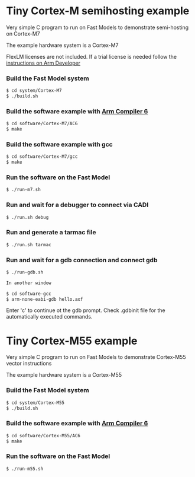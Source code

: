 # Tiny Cortex-M semihosting example
Very simple C program to run on Fast Models to demonstrate semi-hosting on Cortex-M7

The example hardware system is a Cortex-M7

FlexLM licenses are not included. If a trial license is needed follow the [instructions on Arm Developer](https://developer.arm.com/documentation/102441/latest/Generate-Fast-Models-product-license)

### Build the Fast Model system
```bash
$ cd system/Cortex-M7
$ ./build.sh
```

### Build the software example with [Arm Compiler 6](https://developer.arm.com/tools-and-software/embedded/arm-compiler)
```bash
$ cd software/Cortex-M7/AC6
$ make
```

### Build the software example with gcc
```bash
$ cd software/Cortex-M7/gcc
$ make
```

### Run the software on the Fast Model
```bash
$ ./run-m7.sh
```

### Run and wait for a debugger to connect via CADI
```bash
$ ./run.sh debug
```

### Run and generate a tarmac file
```bash
$ ./run.sh tarmac
```

### Run and wait for a gdb connection and connect gdb
```bash
$ ./run-gdb.sh

In another window

$ cd software-gcc
$ arm-none-eabi-gdb hello.axf
```
Enter 'c' to continue ot the gdb prompt. Check .gdbinit file for the automatically executed commands.

# Tiny Cortex-M55 example
Very simple C program to run on Fast Models to demonstrate Cortex-M55 vector instructions

The example hardware system is a Cortex-M55

### Build the Fast Model system
```bash
$ cd system/Cortex-M55
$ ./build.sh
```

### Build the software example with [Arm Compiler 6](https://developer.arm.com/tools-and-software/embedded/arm-compiler)
```bash
$ cd software/Cortex-M55/AC6
$ make
```

### Run the software on the Fast Model
```bash
$ ./run-m55.sh
```


